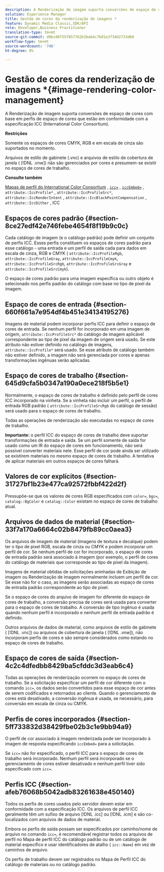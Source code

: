 ```yaml
---
description: A Renderização de imagem suporta conversões de espaço de cores com base em perfis de espaço de cores que estão em conformidade com a especificação ICC (International Color Consortium).
solution: Experience Manager
title: Gestão de cores da renderização de imagens *
feature: Dynamic Media Classic,SDK/API
role: Developer,Business Practitioner
translation-type: tm+mt
source-git-commit: d0bc88f55f857762b3bab4c76d1e3f3dd2733d60
workflow-type: tm+mt
source-wordcount: '746'
ht-degree: 0%

---
```



# Gestão de cores da renderização de imagens *{#image-rendering-color-management}

A Renderização de imagem suporta conversões de espaço de cores com base em perfis de espaço de cores que estão em conformidade com a especificação ICC (International Color Consortium).

**Restrições**

Somente os espaços de cores CMYK, RGB e em escala de cinza são suportados no momento.

Arquivos de estilo de gabinete (.vnc) e arquivos de estilo de cobertura de janela ( [!DNL .vnw]) não são gerenciados por cores e presumem-se existir no espaço de cores de trabalho.

**Consulte também**

[Mapas de perfil do International Color Consortium](http://www.color.org/index.xalter) ,  [ `icc=`](../../../../../ir-api/http-protocol/image-rendering-api-ref/c-ir-http-protocol-ref/c-ir-http-protocol-command-reference/r-ir-icc.md#reference-86a2fff3cef24982ad2063d977a16e06) ,  [ `iccEmbed=`](../../../../../ir-api/http-protocol/image-rendering-api-ref/c-ir-http-protocol-ref/c-ir-http-protocol-command-reference/r-ir-iccembed.md#reference-47a433138c7c4b29b9b29871b2491a7f) ,  `attribute::IccProfile*` ,  `attribute::IccProfileSrc*`,  `attribute::IccRenderIntent` ,  `attribute::IccBlackPointCompensation` ,  `attribute::IccDither` , ICC

## Espaços de cores padrão {#section-8ce27edf42e746febe4654f8f19b9c0c}

Cada catálogo de imagem (e o catálogo padrão) pode definir um conjunto de perfis ICC. Esses perfis constituem os espaços de cores padrão para esse catálogo - uma entrada e um perfil de saída cada para dados em escala de cinza, RGB e CMYK ( `attribute::IccProfileRgb`, `attribute::IccProfileGray`, `attribute::IccProfileCmyk`, `attribute::IccProfileSrcRgb`, `attribute::IccProfileSrcGray` e `attribute::IccProfileSrcCmyk`).

O espaço de cores padrão para uma imagem específica ou outro objeto é selecionado nos perfis padrão do catálogo com base no tipo de pixel da imagem.

## Espaço de cores de entrada {#section-660f661a7e954df4b451e34134195276}

Imagens de material podem incorporar perfis ICC para definir o espaço de cores de entrada. Se nenhum perfil for incorporado em uma imagem de origem, `attribute::IccProfileSrc*` do catálogo de imagem aplicável correspondente ao tipo de pixel da imagem de origem será usado. Se este atributo não estiver definido no catálogo de imagens, `attribute::IccProfile*` será usado. Se esse atributo de catálogo também não estiver definido, a imagem não será gerenciada por cores e apenas transformações ingênuas serão aplicadas.

## Espaço de cores de trabalho {#section-645d9cfa5b0347a190a0ece218f5b5e1}

Normalmente, o espaço de cores de trabalho é definido pelo perfil de cores ICC incorporado na vinheta. Se a vinheta não incluir um perfil, o perfil de entrada RGB padrão ( `attribute::IccProfileSrcRgb` do catálogo de sessão) será usado para o espaço de cores de trabalho.

Todas as operações de renderização são executadas no espaço de cores de trabalho.

**Importante:** o perfil ICC do espaço de cores de trabalho deve suportar transformações de entrada e saída. Se um perfil somente de saída for usado como um IR do espaço de cores em funcionamento, não será possível converter materiais nele. Esse perfil de cor pode ainda ser utilizado se existirem materiais no mesmo espaço de cores de trabalho. A tentativa de aplicar materiais em outros espaços de cores falhará.

## Valores de cor explícitos {#section-31727bf1b23e477ca92572fbbf422d2f}

Pressupõe-se que os valores de cores RGB especificados com `color=`, `bgc=`, `catalog::BgColor` e `catalog::Color` existam no espaço de cores de trabalho atual.

## Arquivos de dados de material {#section-33f7a170a6664c02b8479fb89cc0aea3}

Os arquivos de imagem de material (imagens de textura e decalque) podem ter o tipo de pixel RGB, escala de cinza ou CMYK e podem incorporar um perfil de cor. Se nenhum perfil de cor for incorporado, o espaço de cores de entrada padrão será associado à imagem (por exemplo, o perfil de cores do catálogo de materiais que corresponde ao tipo de pixel da imagem).

Imagens de material obtidas de solicitações aninhadas de Exibição de imagem ou Renderização de imagem normalmente incluem um perfil de cor. Se esse não for o caso, as imagens serão associadas ao espaço de cores de entrada padrão correspondente ao tipo de pixel.

Se o espaço de cores do arquivo de imagem for diferente do espaço de cores de trabalho, a conversão precisa de cores será usada para converter para o espaço de cores de trabalho. A conversão de tipo ingênuo é usada quando nenhum perfil é incorporado e nenhum perfil de entrada padrão é definido.

Outros arquivos de dados de material, como arquivos de estilo de gabinete ( [!DNL .vnc]) ou arquivos de cobertura de janela ( [!DNL .vnw]), não incorporam perfis de cores e são sempre considerados como estando no espaço de cores de trabalho.

## Espaço de cores de saída {#section-4c2c4dfedbb8429ba5cfddc3d3eab6c4}

Todas as operações de renderização ocorrem no espaço de cores de trabalho. Se a solicitação especificar um perfil de cor diferente com o comando `icc=`, os dados serão convertidos para esse espaço de cor antes de serem codificados e retornados ao cliente. Quando o gerenciamento de cores está desativado, a conversão ingênua é usada, se necessário, para conversão em escala de cinza ou CMYK.

## Perfis de cores incorporados {#section-5ff733832d38429fbe02b3c1e9bb94a9}

O perfil de cor associado à imagem renderizada pode ser incorporado à imagem de resposta especificando `iccEmbed=` para a solicitação.

Se `icc=` não for especificado, o perfil ICC para o espaço de cores de trabalho será incorporado. Nenhum perfil será incorporado se o gerenciamento de cores estiver desativado e nenhum perfil tiver sido especificado com `icc=`.

## Perfis ICC {#section-afeb76068b5042adb83261638e450140}

Todos os perfis de cores usados pelo servidor devem estar em conformidade com a especificação ICC. Os arquivos de perfil ICC geralmente têm um sufixo de arquivo [!DNL .icc] ou [!DNL .icm] e são co-localizados com arquivos de dados de material.

Embora os perfis de saída possam ser especificados por caminho/nome de arquivo no comando `icc=`, é recomendável registrar todos os arquivos de perfil no Mapa de perfil ICC do catálogo padrão ou de um catálogo de material específico e usar identificadores de atalho ( `icc::Name`) em vez de caminhos de arquivo.

Os perfis de trabalho devem ser registrados no Mapa de Perfil ICC do catálogo de materiais ou no catálogo padrão.
